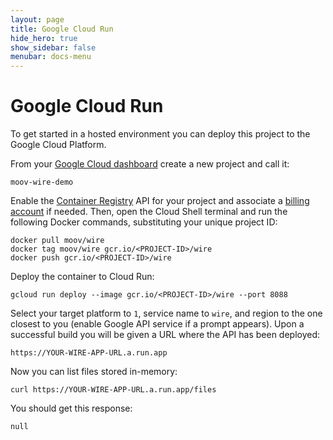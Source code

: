 ```yaml
---
layout: page
title: Google Cloud Run
hide_hero: true
show_sidebar: false
menubar: docs-menu
---
```


# Google Cloud Run

To get started in a hosted environment you can deploy this project to the Google Cloud Platform.

From your [Google Cloud dashboard](https://console.cloud.google.com/home/dashboard) create a new project and call it:
```
moov-wire-demo
```

Enable the [Container Registry](https://cloud.google.com/container-registry) API for your project and associate a [billing account](https://cloud.google.com/billing/docs/how-to/manage-billing-account) if needed. Then, open the Cloud Shell terminal and run the following Docker commands, substituting your unique project ID:

```
docker pull moov/wire
docker tag moov/wire gcr.io/<PROJECT-ID>/wire
docker push gcr.io/<PROJECT-ID>/wire
```

Deploy the container to Cloud Run:
```
gcloud run deploy --image gcr.io/<PROJECT-ID>/wire --port 8088
```

Select your target platform to `1`, service name to `wire`, and region to the one closest to you (enable Google API service if a prompt appears). Upon a successful build you will be given a URL where the API has been deployed:

```
https://YOUR-WIRE-APP-URL.a.run.app
```

Now you can list files stored in-memory:
```
curl https://YOUR-WIRE-APP-URL.a.run.app/files
```
You should get this response:
```
null
```